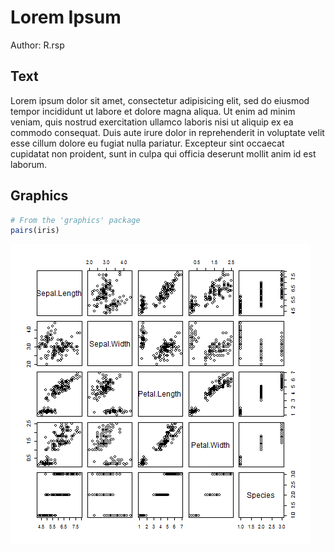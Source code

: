 
Lorem Ipsum
===========

Author: R.rsp

Text
----

Lorem ipsum dolor sit amet, consectetur adipisicing elit, sed do eiusmod tempor incididunt ut labore et dolore magna aliqua. Ut enim ad minim veniam, quis nostrud exercitation ullamco laboris nisi ut aliquip ex ea commodo consequat. Duis aute irure dolor in reprehenderit in voluptate velit esse cillum dolore eu fugiat nulla pariatur. Excepteur sint occaecat cupidatat non proident, sunt in culpa qui officia deserunt mollit anim id est laborum. 

Graphics
--------
```r
# From the 'graphics' package
pairs(iris)
```

![Pairs plot of the iris data.](figures/iris,pairs.png)
